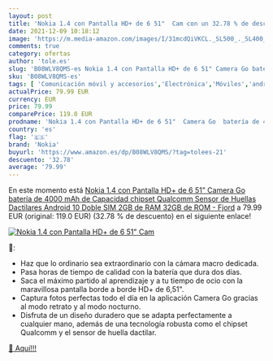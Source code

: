 ```yaml
---
layout: post
title: 'Nokia 1.4 con Pantalla HD+ de 6 51"  Cam con un 32.78 % de descuento'
date: 2021-12-09 10:18:12
image: 'https://m.media-amazon.com/images/I/31mcdQiVKCL._SL500_._SL400_.jpg'
comments: true
category: ofertas
author: 'tole.es'
slug: 'B08WLV8QMS-es Nokia 1.4 con Pantalla HD+ de 6 51" Camera Go batería de...'
sku: 'B08WLV8QMS-es'
tags: [ 'Comunicación móvil y accesorios','Electrónica','Móviles','android','nokia', ]
actualPrice: 79.99 EUR
currency: EUR
price: 79.99
comparePrice: 119.0 EUR
prodname: 'Nokia 1.4 con Pantalla HD+ de 6 51"  Camera Go  batería de 4000 mAh de Capacidad  chipset Qualcomm  Sensor de Huellas Dactilares  Android 10  Doble SIM  2GB de RAM  32GB de ROM - Fjord'
country: 'es'
flag: '🇪🇸'
brand: 'Nokia'
buyurl: 'https://www.amazon.es/dp/B08WLV8QMS/?tag=tolees-21'
descuento: '32.78'
average: '79.99'
---
```


En este momento está [Nokia 1.4 con Pantalla HD+ de 6 51"  Camera Go  batería de 4000 mAh de Capacidad  chipset Qualcomm  Sensor de Huellas Dactilares  Android 10  Doble SIM  2GB de RAM  32GB de ROM - Fjord](https://www.amazon.es/dp/B08WLV8QMS/?tag=tolees-21) a 79.99 EUR (original: 119.0 EUR) (32.78 %  de descuento) en el siguiente enlace!

[![Nokia 1.4 con Pantalla HD+ de 6 51"  Cam](https://m.media-amazon.com/images/I/31mcdQiVKCL._SL500_._SL400_.jpg)](https://www.amazon.es/dp/B08WLV8QMS/?tag=tolees-21)

🔎:

- Haz que lo ordinario sea extraordinario con la cámara macro dedicada.
- Pasa horas de tiempo de calidad con la batería que dura dos días.
- Saca el máximo partido al aprendizaje y a tu tiempo de ocio con la maravillosa pantalla borde a borde HD+ de 6,51".
- Captura fotos perfectas todo el día en la aplicación Camera Go gracias al modo retrato y al modo nocturno.
- Disfruta de un diseño duradero que se adapta perfectamente a cualquier mano, además de una tecnología robusta como el chipset Qualcomm y el sensor de huella dactilar.

[🛒 Aquí!!!](https://www.amazon.es/dp/B08WLV8QMS/?tag=tolees-21)
